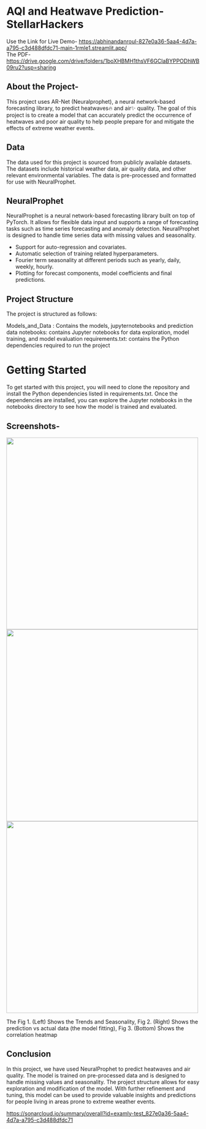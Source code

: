 # AQI and Heatwave Prediction- StellarHackers
Use the Link for Live Demo- https://abhinandanroul-827e0a36-5aa4-4d7a-a795-c3d488dfdc71-main-1rmle1.streamlit.app/ <br>
The PDF- https://drive.google.com/drive/folders/1boXHBMH1thsVF6GClaBYPPODhWB09ru2?usp=sharing

## About the Project-
This project uses AR-Net (Neuralprophet), a neural network-based forecasting library, to predict heatwaves🔥 and air✨ quality. The goal of this project is to create a model that can accurately predict the occurrence of heatwaves and poor air quality to help people prepare for and mitigate the effects of extreme weather events.

## Data
The data used for this project is sourced from publicly available datasets. The datasets include historical weather data, air quality data, and other relevant environmental variables. The data is pre-processed and formatted for use with NeuralProphet.

## NeuralProphet
NeuralProphet is a neural network-based forecasting library built on top of PyTorch. It allows for flexible data input and supports a range of forecasting tasks such as time series forecasting and anomaly detection. NeuralProphet is designed to handle time series data with missing values and seasonality.
- Support for auto-regression and covariates.
- Automatic selection of training related hyperparameters.
- Fourier term seasonality at different periods such as yearly, daily, weekly, hourly.
- Plotting for forecast components, model coefficients and final predictions.

## Project Structure
The project is structured as follows:

Models_and_Data : Contains the models, jupyternotebooks and prediction data
notebooks: contains Jupyter notebooks for data exploration, model training, and model evaluation
requirements.txt: contains the Python dependencies required to run the project

# Getting Started
To get started with this project, you will need to clone the repository and install the Python dependencies listed in requirements.txt. Once the dependencies are installed, you can explore the Jupyter notebooks in the notebooks directory to see how the model is trained and evaluated.

## Screenshots-
<p float="left">
<img src = "https://i.imgur.com/AaqRfLF.png" width=500>
<img src= "https://i.imgur.com/cuIq4sn.png" width=500>
<img src="https://i.imgur.com/eD0a2Px.png" width=500>
</p>
The Fig 1. (Left) Shows the Trends and Seasonality, Fig 2. (Right) Shows the prediction vs actual data (the model fitting), Fig 3. (Bottom) Shows the correlation heatmap


## Conclusion
In this project, we have used NeuralProphet to predict heatwaves and air quality. The model is trained on pre-processed data and is designed to handle missing values and seasonality. The project structure allows for easy exploration and modification of the model. With further refinement and tuning, this model can be used to provide valuable insights and predictions for people living in areas prone to extreme weather events.

https://sonarcloud.io/summary/overall?id=examly-test_827e0a36-5aa4-4d7a-a795-c3d488dfdc71




